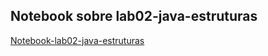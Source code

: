 ## Notebook sobre lab02-java-estruturas

[Notebook-lab02-java-estruturas](https://github.com/lariokabayashi/MC322/blob/main/lab02/notebook/lab02-java-estruturas-ra247220.ipynb)
